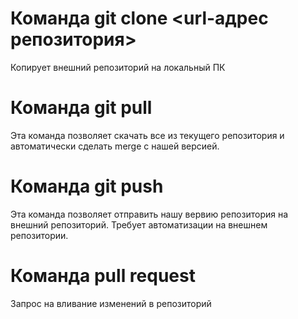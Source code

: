# Команда git clone  <url-адрес репозитория> 

Копирует внешний репозиторий на локальный ПК

# Команда git pull

Эта команда позволяет скачать все из текущего репозитория и автоматически сделать merge с нашей версией. 

# Команда git push

Эта команда позволяет отправить нашу вервию репозитория на внешний репозиторий. Требует автоматизации на внешнем репозитории. 

# Команда pull request 

Запрос на вливание изменений в репозиторий

